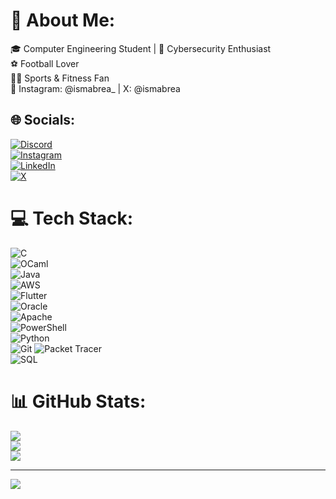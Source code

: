 # 💫 About Me:
 🎓 Computer Engineering Student  | 🔐 Cybersecurity Enthusiast<br>⚽ Football Lover<br>🏋️‍♂️ Sports & Fitness Fan<br>🔗 Instagram: @ismabrea_ |  X: @ismabrea


## 🌐 Socials:
[![Discord](https://img.shields.io/badge/Discord-%237289DA.svg?logo=discord&logoColor=white)](https://discord.gg/Ismabrea#4541)  
[![Instagram](https://img.shields.io/badge/Instagram-%23E4405F.svg?logo=Instagram&logoColor=white)](https://instagram.com/ismabrea_)  
[![LinkedIn](https://img.shields.io/badge/LinkedIn-%230077B5.svg?logo=linkedin&logoColor=white)](https://www.linkedin.com/in/ismael-brea-a05761312?utm_source=share&utm_campaign=share_via&utm_content=profile&utm_medium=android_app)  
[![X](https://img.shields.io/badge/X-black.svg?logo=X&logoColor=white)](https://x.com/ismabrea)

# 💻 Tech Stack:
![C](https://img.shields.io/badge/c-%2300599C.svg?style=for-the-badge&logo=c&logoColor=white)  
![OCaml](https://img.shields.io/badge/OCaml-%23E98407.svg?style=for-the-badge&logo=ocaml&logoColor=white)  
![Java](https://img.shields.io/badge/java-%23ED8B00.svg?style=for-the-badge&logo=openjdk&logoColor=white)  
![AWS](https://img.shields.io/badge/AWS-%23FF9900.svg?style=for-the-badge&logo=amazon-aws&logoColor=white)  
![Flutter](https://img.shields.io/badge/Flutter-%2302569B.svg?style=for-the-badge&logo=Flutter&logoColor=white)  
![Oracle](https://img.shields.io/badge/Oracle-F80000?style=for-the-badge&logo=oracle&logoColor=white)  
![Apache](https://img.shields.io/badge/apache-%23D42029.svg?style=for-the-badge&logo=apache&logoColor=white)  
![PowerShell](https://img.shields.io/badge/PowerShell-%235391FE.svg?style=for-the-badge&logo=powershell&logoColor=white)  
![Python](https://img.shields.io/badge/python-3670A0?style=for-the-badge&logo=python&logoColor=ffdd54)  
![Git](https://img.shields.io/badge/Git-%23F1502F.svg?style=for-the-badge&logo=git&logoColor=white)
![Packet Tracer](https://img.shields.io/badge/Packet%20Tracer-%230A4E3E.svg?style=for-the-badge&logo=cisco&logoColor=white)  
![SQL](https://img.shields.io/badge/SQL-%23447B8B.svg?style=for-the-badge&logo=postgresql&logoColor=white)
# 📊 GitHub Stats:
![](https://github-readme-stats.vercel.app/api?username=IsmaelBrea&theme=dark&hide_border=false&include_all_commits=false&count_private=false)<br/>
![](https://nirzak-streak-stats.vercel.app/?user=IsmaelBrea&theme=dark&hide_border=false)<br/>
![](https://github-readme-stats.vercel.app/api/top-langs/?username=IsmaelBrea&theme=dark&hide_border=false&include_all_commits=false&count_private=false&layout=compact)

---
[![](https://visitcount.itsvg.in/api?id=IsmaelBrea&icon=0&color=0)](https://visitcount.itsvg.in)

<!-- Proudly created with GPRM ( https://gprm.itsvg.in ) -->
